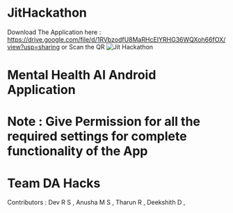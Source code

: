 # JitHackathon

Download The Application 
here : https://drive.google.com/file/d/1RVbzodfU8MaRHcEIYRHG36WQXoh66fOX/view?usp=sharing
or Scan the QR ![Jit Hackathon](https://github.com/devrs8123/JitHackathon/assets/85609585/87d2b55a-c6a9-4216-9ff2-d89de6451f0b)

# Mental Health AI Android Application
 
# Note : Give Permission for all the required settings for complete functionality of the App
# Team DA Hacks
Contributors : 
Dev R S ,
Anusha M S ,
Tharun R ,
Deekshith D ,
